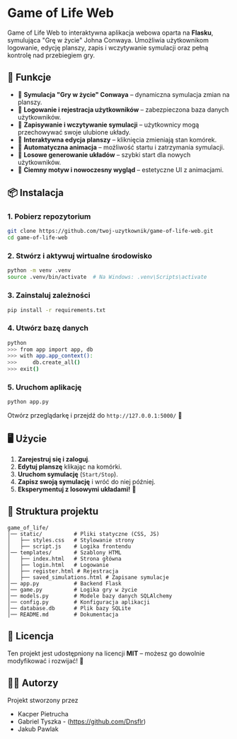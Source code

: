 # **Game of Life Web**

Game of Life Web to interaktywna aplikacja webowa oparta na **Flasku**, symulująca "Grę w życie" Johna Conwaya. Umożliwia użytkownikom logowanie, edycję planszy, zapis i wczytywanie symulacji oraz pełną kontrolę nad przebiegiem gry.

## **🚀 Funkcje**
- 🔹 **Symulacja "Gry w życie" Conwaya** – dynamiczna symulacja zmian na planszy.
- 🔹 **Logowanie i rejestracja użytkowników** – zabezpieczona baza danych użytkowników.
- 🔹 **Zapisywanie i wczytywanie symulacji** – użytkownicy mogą przechowywać swoje ulubione układy.
- 🔹 **Interaktywna edycja planszy** – kliknięcia zmieniają stan komórek.
- 🔹 **Automatyczna animacja** – możliwość startu i zatrzymania symulacji.
- 🔹 **Losowe generowanie układów** – szybki start dla nowych użytkowników.
- 🔹 **Ciemny motyw i nowoczesny wygląd** – estetyczne UI z animacjami.

## **📦 Instalacja**
### **1. Pobierz repozytorium**
```sh
git clone https://github.com/twoj-uzytkownik/game-of-life-web.git
cd game-of-life-web
```

### **2. Stwórz i aktywuj wirtualne środowisko**
```sh
python -m venv .venv
source .venv/bin/activate  # Na Windows: .venv\Scripts\activate
```

### **3. Zainstaluj zależności**
```sh
pip install -r requirements.txt
```

### **4. Utwórz bazę danych**
```sh
python
>>> from app import app, db
>>> with app.app_context():
>>>     db.create_all()
>>> exit()
```

### **5. Uruchom aplikację**
```sh
python app.py
```
Otwórz przeglądarkę i przejdź do `http://127.0.0.1:5000/` 🚀

## **🖥️ Użycie**
1. **Zarejestruj się i zaloguj**.
2. **Edytuj planszę** klikając na komórki.
3. **Uruchom symulację** (`Start/Stop`).
4. **Zapisz swoją symulację** i wróć do niej później.
5. **Eksperymentuj z losowymi układami!** 🎲

## **📂 Struktura projektu**
```
game_of_life/
│── static/          # Pliki statyczne (CSS, JS)
│   ├── styles.css   # Stylowanie strony
│   ├── script.js    # Logika frontendu
│── templates/       # Szablony HTML
│   ├── index.html   # Strona główna
│   ├── login.html   # Logowanie
│   ├── register.html # Rejestracja
│   ├── saved_simulations.html # Zapisane symulacje
│── app.py           # Backend Flask
│── game.py          # Logika gry w życie
│── models.py        # Modele bazy danych SQLAlchemy
│── config.py        # Konfiguracja aplikacji
│── database.db      # Plik bazy SQLite
│── README.md        # Dokumentacja
```

## **📜 Licencja**
Ten projekt jest udostępniony na licencji **MIT** – możesz go dowolnie modyfikować i rozwijać! 🎉

## **👨‍💻 Autorzy**
Projekt stworzony przez 
- Kacper Pietrucha
- Gabriel Tyszka - (https://github.com/Dnsflr)
- Jakub Pawlak 